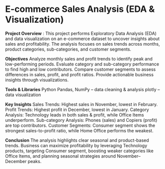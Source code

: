 # E-commerce Sales Analysis (EDA & Visualization)

**Project Overview** :
This project performs Exploratory Data Analysis (EDA) and data visualization on an e-commerce dataset to uncover insights about sales and profitability.
The analysis focuses on sales trends across months, product categories, sub-categories, and customer segments.

**Objectives**
Analyze monthly sales and profit trends to identify peak and low-performing periods.
Evaluate category and sub-category performance to find high and low contributors.
Compare customer segments to assess differences in sales, profit, and profit ratios.
Provide actionable business insights through visualizations.

**Tools & Libraries**
Python
Pandas, NumPy – data cleaning & analysis
plotly – data visualization

**Key Insights**
Sales Trends: Highest sales in November, lowest in February.
Profit Trends: Highest profit in December, lowest in January.
Category Analysis: Technology leads in both sales & profit, while Office Items underperform.
Sub-category Analysis: Phones (sales) and Copiers (profit) are top contributors.
Customer Segments: Consumer segment shows the strongest sales-to-profit ratio, while Home Office performs the weakest.

**Conclusion**
The analysis highlights clear seasonal and product-based trends. Business can maximize profitability by leveraging Technology products, targeting Consumer segment, boosting weaker categories like Office Items, and planning seasonal strategies around November–December peaks.
